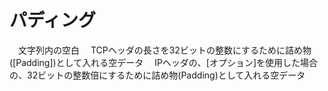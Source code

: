 # パディング
　文字列内の空白
　TCPヘッダの長さを32ビットの整数にするために詰め物([Padding])として入れる空データ
　IPヘッダの、[オプション]を使用した場合の、32ビットの整数倍にするために詰め物(Padding)として入れる空データ
